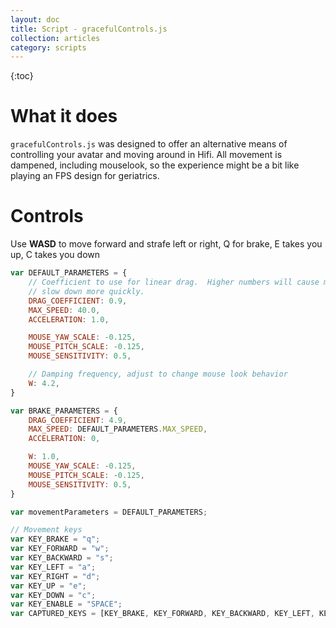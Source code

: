 ```yaml
---
layout: doc
title: Script - gracefulControls.js
collection: articles
category: scripts
---
```


{:toc}

# What it does

`gracefulControls.js` was designed to offer an alternative means of controlling your avatar and moving around in Hifi. All movement is dampened, including mouselook, so the experience might be a bit like playing an FPS design for geriatrics.


# Controls

Use **WASD** to move forward and strafe left or right, Q for brake, E takes you up, C takes you down

```javascript
var DEFAULT_PARAMETERS = {
    // Coefficient to use for linear drag.  Higher numbers will cause motion to
    // slow down more quickly.
    DRAG_COEFFICIENT: 0.9,
    MAX_SPEED: 40.0,
    ACCELERATION: 1.0,

    MOUSE_YAW_SCALE: -0.125,
    MOUSE_PITCH_SCALE: -0.125,
    MOUSE_SENSITIVITY: 0.5,

    // Damping frequency, adjust to change mouse look behavior
    W: 4.2,
}

var BRAKE_PARAMETERS = {
    DRAG_COEFFICIENT: 4.9,
    MAX_SPEED: DEFAULT_PARAMETERS.MAX_SPEED,
    ACCELERATION: 0,

    W: 1.0,
    MOUSE_YAW_SCALE: -0.125,
    MOUSE_PITCH_SCALE: -0.125,
    MOUSE_SENSITIVITY: 0.5,
}

var movementParameters = DEFAULT_PARAMETERS;

// Movement keys
var KEY_BRAKE = "q";
var KEY_FORWARD = "w";
var KEY_BACKWARD = "s";
var KEY_LEFT = "a";
var KEY_RIGHT = "d";
var KEY_UP = "e";
var KEY_DOWN = "c";
var KEY_ENABLE = "SPACE";
var CAPTURED_KEYS = [KEY_BRAKE, KEY_FORWARD, KEY_BACKWARD, KEY_LEFT, KEY_RIGHT, KEY_UP, KEY_DOWN, KEY_ENABLE];

```
